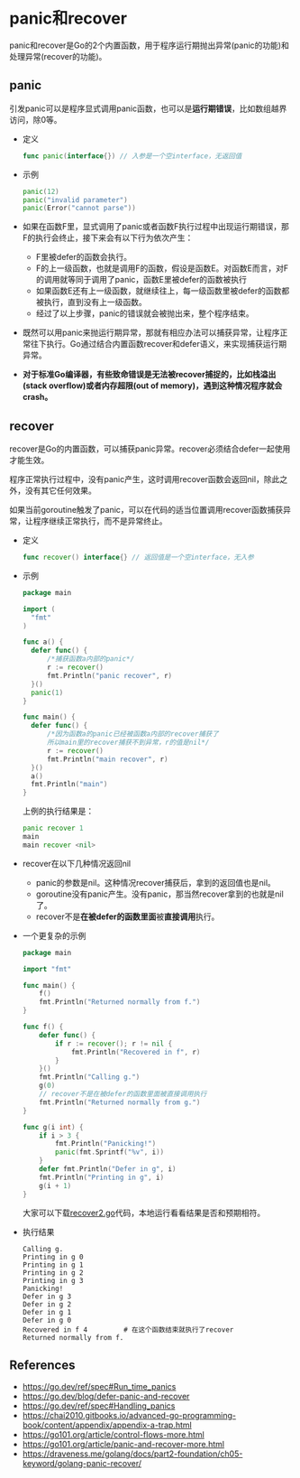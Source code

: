 # panic和recover

panic和recover是Go的2个内置函数，用于程序运行期抛出异常(panic的功能)和处理异常(recover的功能)。

## panic

引发panic可以是程序显式调用panic函数，也可以是**运行期错误**，比如数组越界访问，除0等。

* 定义

  ```go
  func panic(interface{}) // 入参是一个空interface，无返回值
  ```

* 示例

  ```go
  panic(12)
  panic("invalid parameter")
  panic(Error("cannot parse"))
  ```

* 如果在函数F里，显式调用了panic或者函数F执行过程中出现运行期错误，那F的执行会终止，接下来会有以下行为依次产生：

  * F里被defer的函数会执行。
  * F的上一级函数，也就是调用F的函数，假设是函数E。对函数E而言，对F的调用就等同于调用了panic，函数E里被defer的函数被执行
  * 如果函数E还有上一级函数，就继续往上，每一级函数里被defer的函数都被执行，直到没有上一级函数。
  * 经过了以上步骤，panic的错误就会被抛出来，整个程序结束。

* 既然可以用panic来抛运行期异常，那就有相应办法可以捕获异常，让程序正常往下执行。Go通过结合内置函数recover和defer语义，来实现捕获运行期异常。

* **对于标准Go编译器，有些致命错误是无法被recover捕捉的，比如栈溢出(stack overflow)或者内存超限(out of memory)，遇到这种情况程序就会crash。**

## recover

recover是Go的内置函数，可以捕获panic异常。recover必须结合defer一起使用才能生效。

程序正常执行过程中，没有panic产生，这时调用recover函数会返回nil，除此之外，没有其它任何效果。

如果当前goroutine触发了panic，可以在代码的适当位置调用recover函数捕获异常，让程序继续正常执行，而不是异常终止。

* 定义

  ```go
  func recover() interface{} // 返回值是一个空interface，无入参
  ```

* 示例

  ```go
  package main
  
  import (
  	"fmt"
  )
  
  func a() {
  	defer func() {
  		/*捕获函数a内部的panic*/
  		r := recover()
  		fmt.Println("panic recover", r)
  	}()
  	panic(1)
  }
  
  func main() {
  	defer func() {
  		/*因为函数a的panic已经被函数a内部的recover捕获了
  		所以main里的recover捕获不到异常，r的值是nil*/
  		r := recover()
  		fmt.Println("main recover", r)
  	}()
  	a()
  	fmt.Println("main")
  }
  
  ```

  上例的执行结果是：

  ```go
  panic recover 1
  main
  main recover <nil>
  ```

  

* recover在以下几种情况返回nil

  * panic的参数是nil。这种情况recover捕获后，拿到的返回值也是nil。
  * goroutine没有panic产生。没有panic，那当然recover拿到的也就是nil了。
  * recover不是**在被defer的函数里面**被**直接调用**执行。

* 一个更复杂的示例

  ```go
  package main
  
  import "fmt"
  
  func main() {
      f()
      fmt.Println("Returned normally from f.")
  }
  
  func f() {
      defer func() {
          if r := recover(); r != nil {
              fmt.Println("Recovered in f", r)
          }
      }()
      fmt.Println("Calling g.")
      g(0)
      // recover不是在被defer的函数里面被直接调用执行
      fmt.Println("Returned normally from g.")
  }
  
  func g(i int) {
      if i > 3 {
          fmt.Println("Panicking!")
          panic(fmt.Sprintf("%v", i))
      }
      defer fmt.Println("Defer in g", i)
      fmt.Println("Printing in g", i)
      g(i + 1)
  }
  ```
  
  大家可以下载[recover2.go](./recover2.go)代码，本地运行看看结果是否和预期相符。

- 执行结果

	```shell
	Calling g.
	Printing in g 0
	Printing in g 1
	Printing in g 2
	Printing in g 3
	Panicking!
	Defer in g 3
	Defer in g 2
	Defer in g 1
	Defer in g 0
	Recovered in f 4         # 在这个函数结束就执行了recover
	Returned normally from f.
	```

	

## References

* https://go.dev/ref/spec#Run_time_panics
* https://go.dev/blog/defer-panic-and-recover
* https://go.dev/ref/spec#Handling_panics
* https://chai2010.gitbooks.io/advanced-go-programming-book/content/appendix/appendix-a-trap.html
* https://go101.org/article/control-flows-more.html
* https://go101.org/article/panic-and-recover-more.html
* https://draveness.me/golang/docs/part2-foundation/ch05-keyword/golang-panic-recover/
